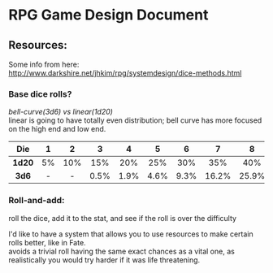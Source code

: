 # RPG Game Design Document

## Resources:
Some info from here: http://www.darkshire.net/jhkim/rpg/systemdesign/dice-methods.html


### Base dice rolls? 
_bell-curve(3d6) vs linear(1d20)_  
linear is going to have totally even distribution;
bell curve has more focused on the high end and low end.

Die|1|2|3|4|5|6|7|8|9|10|...
:---:|:---:|:---:|:---:|:---:|:---:|:---:|:---:|:---:|:---:|:---:|:---:
**1d20**|5%|10%|15%|20%|25%|30%|35%|40%|45%|50%|...
**3d6**|-|-|0.5%|1.9%|4.6%|9.3%|16.2%|25.9%|37.5%|50%|...



### Roll-and-add:
roll the dice, add it to the stat, and see if the roll is over the difficulty

I'd like to have a system that allows you to use resources to make certain rolls better, like in Fate.  
avoids a trivial roll having the same exact chances as a vital one, as realistically you would try harder if it was life threatening.